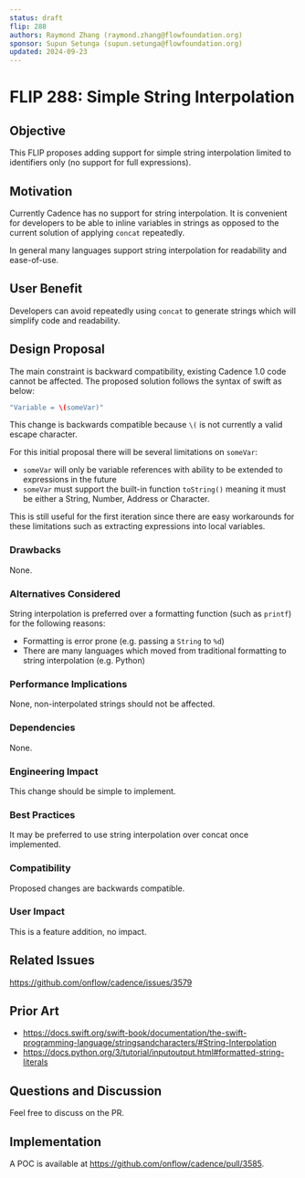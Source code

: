 ```yaml
---
status: draft 
flip: 288
authors: Raymond Zhang (raymond.zhang@flowfoundation.org)
sponsor: Supun Setunga (supun.setunga@flowfoundation.org) 
updated: 2024-09-23
---
```


# FLIP 288: Simple String Interpolation

## Objective

This FLIP proposes adding support for simple string interpolation limited to identifiers only (no support for full expressions).

## Motivation

Currently Cadence has no support for string interpolation. It is convenient for developers to be able to inline variables in strings as opposed to the current solution of applying `concat` repeatedly. 

In general many languages support string interpolation for readability and ease-of-use. 

## User Benefit

Developers can avoid repeatedly using `concat` to generate strings which will simplify code and readability.

## Design Proposal

The main constraint is backward compatibility, existing Cadence 1.0 code cannot be affected. The proposed solution follows the syntax of swift as below:

```swift
"Variable = \(someVar)"
```

This change is backwards compatible because `\(` is not currently a valid escape character. 

For this initial proposal there will be several limitations on `someVar`:
- `someVar` will only be variable references with ability to be extended to expressions in the future
- `someVar` must support the built-in function `toString()` meaning it must be either a String, Number, Address or Character.  

This is still useful for the first iteration since there are easy workarounds for these limitations such as extracting expressions into local variables.

### Drawbacks

None.

### Alternatives Considered

String interpolation is preferred over a formatting function (such as `printf`) for the following reasons:

- Formatting is error prone (e.g. passing a `String` to `%d`)
- There are many languages which moved from traditional formatting to string interpolation (e.g. Python)

### Performance Implications

None, non-interpolated strings should not be affected.

### Dependencies

None.

### Engineering Impact

This change should be simple to implement. 

### Best Practices

It may be preferred to use string interpolation over concat once implemented.

### Compatibility

Proposed changes are backwards compatible. 

### User Impact

This is a feature addition, no impact. 

## Related Issues

https://github.com/onflow/cadence/issues/3579

## Prior Art

- https://docs.swift.org/swift-book/documentation/the-swift-programming-language/stringsandcharacters/#String-Interpolation
- https://docs.python.org/3/tutorial/inputoutput.html#formatted-string-literals

## Questions and Discussion

Feel free to discuss on the PR.

## Implementation

A POC is available at https://github.com/onflow/cadence/pull/3585.
